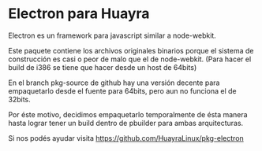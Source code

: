Electron para Huayra
====================

Electron es un framework para javascript similar a node-webkit.

Este paquete contiene los archivos originales binarios porque
el sistema de construcción es casi o peor de malo que el de node-webkit.
(Para hacer el build de i386 se tiene que hacer desde un host de 64bits)

En el branch pkg-source de github hay una versión decente para empaquetarlo
desde el fuente para 64bits, pero aun no funciona el de 32bits.

Por éste motivo, decidimos empaquetarlo temporalmente de ésta manera hasta
lograr tener un build dentro de pbuilder para ambas arquitecturas.

Si nos podés ayudar visita https://github.com/HuayraLinux/pkg-electron




